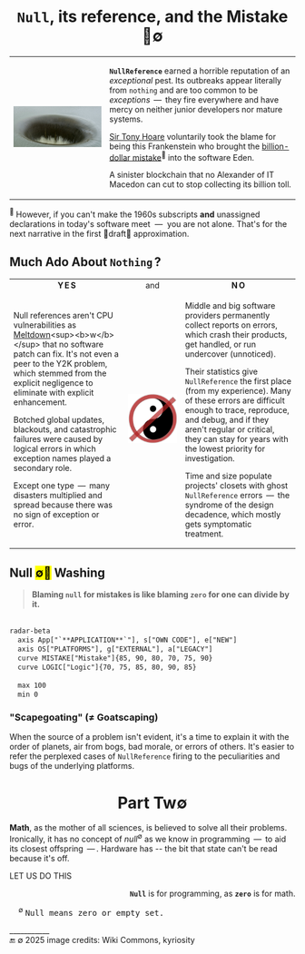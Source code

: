 <h1 align = "center"><code>Null</code>, its reference, and the Mistake<br />🔎&empty;</h1>

<table><tr><td><picture><img alt="&thinsp; Monticello-Dam drain hole" src="../../../../_rsc/_img/photo/build/Monticello-Dam-drain.jpg" /></picture>
</td><td>

**`NullReference`** earned a horrible reputation of an _exceptional_ pest. Its outbreaks appear literally from `nothing` and are too common to be _exceptions_ &thinsp;&mdash;&thinsp; 
they fire everywhere and have mercy on neither junior developers nor mature systems.

[Sir Tony Hoare](../../quotes/README+/contributors/README.md#tony-hoare) voluntarily took the blame for being this Frankenstein who brought the 
[billion-dollar mistake](https://www.infoq.com/presentations/Null-References-The-Billion-Dollar-Mistake-Tony-Hoare/)<sup>🎥</sup> into the software Eden. 

A sinister blockchain that no Alexander of IT Macedon can cut to stop collecting its billion toll.
  
</td></tr></table>

<sup>🎥</sup> However, if you can't make the 1960s subscripts **and** unassigned declarations in today's software meet &nbsp;&mdash;&nbsp; you are not alone. That's for the next narrative in the first 🚧draft🚧 approximation.

## Much Ado About `Nothing`&thinsp;?

<table><tr></tr><tr align="center"><td width="40%"><b>Y&thinsp;E&thinsp;S</b></td><td width="20%" >and</td><td width="40%" ><b>N&thinsp;O</b></td>
</tr><tr valign="center"><td>
  
Null references aren't CPU vulnerabilities as [Meltdown](https://en.wikipedia.org/wiki/Meltdown_(security_vulnerability))<sup><b>w</b></sup> that no software patch can fix. 
It's not even a peer to the Y2K problem, which stemmed from the explicit negligence to eliminate with explicit enhancement.

Botched global updates, blackouts, and catastrophic failures were caused by logical errors in which exception names played a secondary role. 

Except one type &thinsp;&mdash;&thinsp; many disasters multiplied and spread because there was no sign of exception or error.
  
</td><td><picture><img alt="&nbsp; Yin&Yang under null sign" src="../../../../_rsc/_img/signs/YinYangNull.png" /></picture></picture></td><td>

Middle and big software providers permanently collect reports on errors, which crash their products, get handled, or run undercover (unnoticed).

Their statistics give `NullReference` the first place (from my experience). 
Many of these errors are difficult enough to trace, reproduce, and debug, and if they aren't regular or critical, they can stay for years with the lowest priority for investigation.

Time and size populate projects' closets with ghost `NullReference` errors &thinsp;&mdash;&thinsp; the syndrome of the design decadence, which mostly gets symptomatic treatment.

</td></tr></table>

## Null <mark>&empty;🚿</mark> Washing</h2>

> **Blaming `null` for mistakes is like blaming `zero` for one can divide by it.**

```mermaid

radar-beta
  axis App["`**APPLICATION**`"], s["OWN CODE"], e["NEW"]
  axis OS["PLATFORMS"], g["EXTERNAL"], a["LEGACY"]
  curve MISTAKE["Mistake"]{85, 90, 80, 70, 75, 90}
  curve LOGIC["Logic"]{70, 75, 85, 80, 90, 85}

  max 100
  min 0
```

### "Scapegoating" (≠ Goatscaping) 

When the source of a problem isn't evident, it's a time to explain it with the order of planets, air from bogs, bad morale, or errors of others. 
It's easier to refer the perplexed cases of `NullReference` firing to the peculiarities and bugs of the underlying platforms.

<h1 align = "center">Part Tw&empty;</h1>

**Math**, as the mother of all sciences, is believed to solve all their problems. Ironically, it has no concept of _null_<sup>&empty;</sup> as we know in programming &thinsp;&mdash;&thinsp; to aid its closest offspring &thinsp;&mdash;&thinsp;. Hardware has -- the bit that state can't be read because it's off.

LET US DO THIS

<p dir="rtl">.<b><code>Null</code></b> is for programming, as <code><b>zero</b></code> is for math</p>

&nbsp; &nbsp; <sup>&empty;</sup> <samp>Null means zero or empty set.</samp>

\___________\
🔚 &empty; 2025  image credits: Wiki Commons, kyriosity

